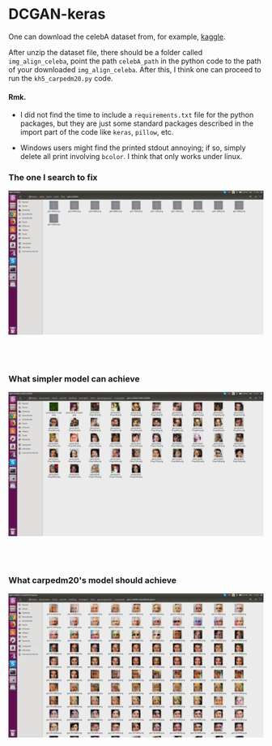 # DCGAN-keras
One can download the celebA dataset from, for example, [kaggle](https://www.kaggle.com/jessicali9530/celeba-dataset).

After unzip the dataset file, there should be a folder called `img_align_celeba`, point the path `celebA_path` in the python code to the path of your downloaded `img_align_celeba`. After this, I think one can proceed to run the `kh5_carpedm20.py` code.


#### Rmk.
- I did not find the time to include a `requirements.txt` file for the python packages, but they are just some standard packages described in the import part of the code like `keras`, `pillow`, etc.

- Windows users might find the printed stdout annoying; if so, simply delete all print involving `bcolor`. I think that only works under linux.

### The one I search to fix
<img src="screen-shots/the-one-i-want-it-to.png" width="1000"><br><br><br><br>
### What simpler model can achieve
<img src="screen-shots/simple-model-achievement.png" width="1000"><br><br><br><br>
### What carpedm20's model should achieve
<img src="screen-shots/what-carpedm20-tf-should-achieve.png" width="1000">
